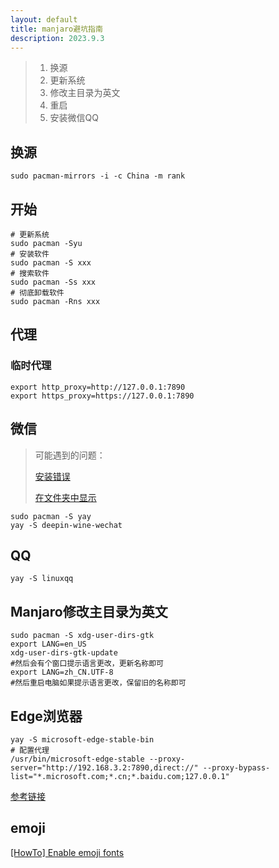 ```yaml
---
layout: default
title: manjaro避坑指南
description: 2023.9.3
---
```


> 1. 换源
> 2. 更新系统
> 3. 修改主目录为英文
> 4. 重启
> 5. 安装微信QQ

## 换源

```shell
sudo pacman-mirrors -i -c China -m rank
```

## 开始

```shell
# 更新系统
sudo pacman -Syu
# 安装软件
sudo pacman -S xxx
# 搜索软件
sudo pacman -Ss xxx
# 彻底卸载软件
sudo pacman -Rns xxx
```

## 代理

### 临时代理

```shell
export http_proxy=http://127.0.0.1:7890
export https_proxy=https://127.0.0.1:7890
```

## 微信
> 可能遇到的问题：
> 
> [安装错误](https://github.com/vufa/deepin-wine-wechat-arch/issues/271)
> 
> [在文件夹中显示](https://github.com/vufa/deepin-wine-wechat-arch/issues/273)

```shell
sudo pacman -S yay
yay -S deepin-wine-wechat
```

## QQ

```shell
yay -S linuxqq
```

## Manjaro修改主目录为英文

```shell
sudo pacman -S xdg-user-dirs-gtk
export LANG=en_US
xdg-user-dirs-gtk-update
#然后会有个窗口提示语言更改，更新名称即可
export LANG=zh_CN.UTF-8
#然后重启电脑如果提示语言更改，保留旧的名称即可
```

## Edge浏览器

```shell
yay -S microsoft-edge-stable-bin
# 配置代理
/usr/bin/microsoft-edge-stable --proxy-server="http://192.168.3.2:7890,direct://" --proxy-bypass-list="*.microsoft.com;*.cn;*.baidu.com;127.0.0.1"
```
[参考链接](https://learn.microsoft.com/zh-cn/deployedge/edge-learnmore-cmdline-options-proxy-settings)

## emoji

[[HowTo] Enable emoji fonts](https://forum.manjaro.org/t/howto-enable-emoji-fonts/36695)
